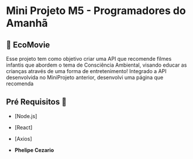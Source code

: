 # Mini Projeto M5 - Programadores do Amanhã

## 🍃 EcoMovie

Esse projeto tem como objetivo criar uma API que recomende filmes infantis que abordem o tema de Consciência Ambiental, visando educar as crianças através de uma forma de entretenimento!
Integrado a API desenvolvida no MiniProjeto anterior, desenvolvi uma página que recomenda


## Pré Requisitos 🔧

* [Node.js]
* [React]
* [Axios]

* **Phelipe Cezario** 
